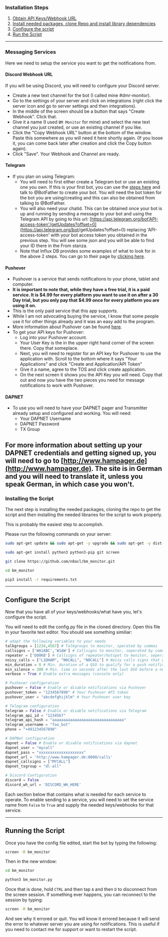 ### Installation Steps
1) [Obtain API Keys/Webhook URL ](installation-setup.md#messaging-services)
2) [Install needed packages, clone Repo and install library dependencies](installation-setup.md#installing-the-script)
3) [Configure the script](installation-setup.md#configure-the-script)
4) [Run the Script](installation-setup.md#running-the-script)

---

### Messaging Services

Here we need to setup the service you want to get the notifications from.

#### Discord Webhook URL

If you will be using Discord, you will need to configure your Discord server.

- Create a new text channel for the bot (I called mine #dmr-monitor).
- Go to the settings of your server and click on integrations (right click the server icon and go to server settings and then integrations).
- In the middle of the screen should be a button that says "Create Webhook". Click that.
- Give it a name (I used ```BM Monitor``` for mine) and select the new text channel you just created, or use an existing channel if you like.
- Click the "Copy Webhook URL" button at the bottom of the window. Paste this somewhere as you will need it here shortly again. (If you loose it, you can come back later after creation and click the Copy button again).
- Click "Save". Your Webhook and Channel are ready.

#### Telegram

* If you plan on using Telegram:
    - You will need to first either create a Telegram bot or use an existing one you own. If this is your first bot, you can use the [steps here](https://core.telegram.org/bots#6-botfather) and talk to @BotFather to create your bot. You will need the bot token for the bot you are using/creating and this can also be obtained from talking to @BotFather.
    - You will also need your chatid. This can be obtained once your bot is up and running by sending a message to your bot and using the Telegram API by going to this url: [https://api.telegram.org/bot'API-access-token'/getUpdates?offset=0](https://api.telegram.org/bot<API-access-token>/getUpdates?offset=0) replacing 'API-access-token' with your bot access token you obtained in the previous step. You will see some json and you will be able to find your ID there in the From stanza.
    - Note that Influx DB provides some examples of what to look for in the above 2 steps. You can go to their page by [clicking here](https://docs.influxdata.com/kapacitor/v1.5/event_handlers/telegram/).

#### Pushover

* Pushover is a service that sends notifications to your phone, tablet and computer.
* **It is important to note that, while they have a free trial, it is a paid service. It is $4.99 for every platform you want to use it on after a 30 Day trial, but you only pay that $4.99 once for every platform you are using it on.**
* This is the only paid service that this app supports.
* While I am not advocating buying the service, I know that some people use it for other things already and it was an easy add to the program.
* More information about Pushover can be found [here](https://pushover.net/).
* To get your API keys for Pushover:
  * Log into your Pushover account.
  * Your User Key is the in the upper right hand corner of the screen there. Copy that someplace.
  * Next, you will need to register for an API key for Pushover to use the application with. Scroll to the bottom where it says "Your Applications" and click "Create and Application/API Token"
  * Give it a name, agree to the TOS and click create application.
  * On the next screen it shows you the API Key you will need. Copy that out and now you have the two pieces you need for message notifications to work with Pushover.

#### DAPNET

* To use you will need to have your DAPNET pager and Transmitter already setup and configured and working. You will need:
  * Your DAPNET Username
  * DAPNET Password
  * TX Group

For more information about setting up your DAPNET credentials and getting signed up, you will need to go to [http://www.hampager.de](http://www.hampager.de). The site is in German and you will need to translate it, unless you speak German, in which case you won't.
---

### Installing the Script

The next step is installing the needed packages, cloning the repo to get the script and then installing the needed libraries for the script to work properly.

This is probably the easiest step to accomplish.

Please run the following commands on your server:

```bash
sudo apt-get update && sudo apt-get -y upgrade && sudo apt-get -y dist-upgrade

sudo apt-get install python3 python3-pip git screen

git clone https://github.com/n8acl/bm_monitor.git

cd bm_monitor

pip3 install -r requirements.txt
```
---

## Configure the Script

Now that you have all of your keys/webhooks/what have you, let's configure the script.

You will need to edit the config.py file in the cloned directory. Open this file in your favorite text editor. You should see something similiar:

```python
# adapt the following variables to your needs
talkgroups = [1234,4567] # Talkgroups to monitor, sperated by commas
callsigns = ['WA1ABC','W1AW'] # Callsigns to monitor, seperated by commas
repeater = ['DO0KB'] # Callsigns of repeater/hotspot to monitor, seperated by commas
noisy_calls = ["L1DHAM", "N0CALL", "N0C4LL"] # Noisy calls signs that will be ignored
min_duration = 0 # Min. duration of a QSO to qualify for a push notification
min_silence = 300 # Min. time in seconds after the last QSO before a new push notification will be send
verbose = True # Enable extra messages (console only)

# Pushover configuration
pushover = False # Enable or disable notifications via Pushover
pushover_token = "1234567890" # Your Pushover API token
pushover_user = "abcdefghijklm" # Your Pushover user key

# Telegram configuration
telegram = False # Enable or disable notifications via Telegram
telegram_api_id = "1234567"
telegram_api_hash = "aaaaaaaaaaaaaaaaaaaaaaaaaaaaaaaa"
telegram_username = "foo_bot"
phone = "+491234567890"

# DAPNet configuration
dapnet = False # Enable or disable notifications via dapnet
dapnet_user = "mycall"
dapnet_pass = "xxxxxxxxxxxxxxxxxxxx"
dapnet_url = 'http://www.hampager.de:8080/calls'
dapnet_callsigns = ["MYCALL"]
dapnet_txgroup = "dl-all"

# Discord Configuration
discord = False
discord_wh_url = 'DISCORD_WH_HERE'

```

Each section below that contains what is needed for each service to operate. To enable sending to a service, you will need to set the service name from ```False``` to ```True``` and supply the needed keys/webhooks for that service.

---

## Running the Script

Once you have the config file edited, start the bot by typing the following:

```bash
screen -R bm_monitor
```

Then in the new window:
```bash
cd bm_monitor

python3 bm_monitor.py
```

Once that is done, hold ```CTRL``` and then tap ```A``` and then ```D``` to disconnect from the screen session. If something ever happens, you can reconnect to the session by typing:

```bash
screen -R bm_monitor
```

And see why it errored or quit. You will know it errored because it will send the error to whatever server you are using for notifications. This is useful if you need to contact me for support or want to restart the script.

